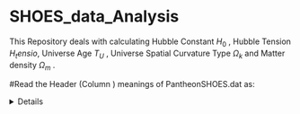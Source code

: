 # SHOES_data_Analysis
This Repository deals with calculating Hubble Constant $H_0$ , Hubble Tension $H_tensio$, Universe Age $T_U$ , Universe Spatial Curvature Type $\Omega_k$ and Matter density $\Omega_m$ .

#Read the Header (Column ) meanings of PantheonSHOES.dat as:

<details>

- CID Supernova identifier (internal ID)
- IDSURVEY Survey ID the SN came from (e.g. SDSS, SNLS, Pan-STARRS, etc.)
- zHD	Redshift used for the Hubble Diagram (corrected redshift, including peculiar velocity corrections)
- zHDERR	Error on zHD
- zCMB	Redshift in the Cosmic Microwave Background (CMB) frame
- zCMBERR	Error on zCMB
- zHEL	Heliocentric redshift (before CMB correction)
- zHELERR	Error on zHEL
- m_b_corr	Corrected apparent magnitude of the SN (standardized after light-curve fitting & bias corrections)
- m_b_corr_err_DIAG	Diagonal (statistical) uncertainty on m_b_corr
- MU_SH0ES	Distance modulus (µ) calibrated with SH0ES Cepheid ladder
- MU_SH0ES_ERR_DIAG	Diagonal uncertainty on MU_SH0ES
- CEPH_DIST	Cepheid distance modulus (if host galaxy has Cepheid calibration, else missing)
- IS_CALIBRATOR	Flag (1 if SN is in a Cepheid-calibrator host, 0 otherwise)
- USED_IN_SH0ES_HF	Flag indicating whether this SN is used in the SH0ES Hubble-flow fit
- c	SALT2 color parameter (from SN light-curve fitting)
- cERR	Uncertainty in c
- x1	SALT2 stretch parameter (light-curve shape)
- x1ERR	Uncertainty in x1
- mB	Raw apparent B-band magnitude from SALT2 fit
- mBERR	Uncertainty in mB
- x0	SALT2 amplitude parameter
- x0ERR	Uncertainty in x0
- COV_x1_c	Covariance between stretch (x1) and color (c)
- COV_x1_x0	Covariance between x1 and x0
- COV_c_x0	Covariance between c and x0
- RA	Right Ascension of the supernova
- DEC	Declination of the supernova
- HOST_RA	Right Ascension of host galaxy
- HOST_DEC	Declination of host galaxy
- HOST_ANGSEP	Angular separation between SN and its host galaxy
- VPEC	Peculiar velocity correction (km/s)
- VPECERR	Uncertainty on peculiar velocity correction
- MWEBV	Milky Way dust reddening $E(B-V)$ from dust maps
- HOST_LOGMASS	Logarithmic stellar mass of host galaxy (log10 of $M/M_\odot$)
- HOST_LOGMASS_ERR	Error in HOST_LOGMASS
- PKMJD	Modified Julian Date of SN peak brightness
- PKMJDERR	Error in PKMJD
- NDOF	Degrees of freedom of the light-curve fit
- FITCHI2	$\chi^2$ value of the light-curve fit
- FITPROB	Fit probability (from $\chi^2$/NDOF)
- m_b_corr_err_RAW	Raw error on m_b_corr before extra corrections
- m_b_corr_err_VPEC	Contribution of peculiar velocity uncertainty to error in m_b_corr
- biasCor_m_b	Bias correction applied to m_b_corr (from simulations)
- biasCorErr_m_b	Error on biasCor_m_b
- biasCor_m_b_COVSCALE	Covariance scaling factor for bias correction
- biasCor_m_b_COVADD	Additional covariance contribution from bias correction

</continued>


